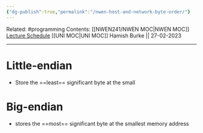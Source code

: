 ```yaml
---
{"dg-publish":true,"permalink":"/nwen-host-and-network-byte-order/"}
---
```


Related: #programming 
Contents: [[NWEN241/NWEN MOC\|NWEN MOC]]
[Lecture Schedule](https://ecs.wgtn.ac.nz/Courses/NWEN241_2023T1/LectureSchedule)
[[UNI MOC\|UNI MOC]]
Hamish Burke || 27-02-2023
***

# Little-endian
- Store the ==least== significant byte at the small 

# Big-endian
- stores the ==most== significant byte at the smallest memory address

